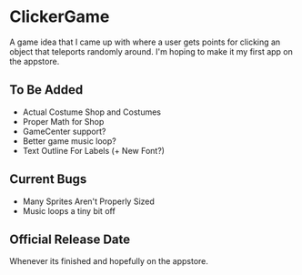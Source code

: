 # ClickerGame
A game idea that I came up with where a user gets points for clicking an object that teleports randomly around. I'm hoping to make it my first app on the appstore.
## To Be Added
- Actual Costume Shop and Costumes  
- Proper Math for Shop
- GameCenter support?
- Better game music loop?
- Text Outline For Labels (+ New Font?)
## Current Bugs
- Many Sprites Aren't Properly Sized
- Music loops a tiny bit off
## Official Release Date
Whenever its finished and hopefully on the appstore.
